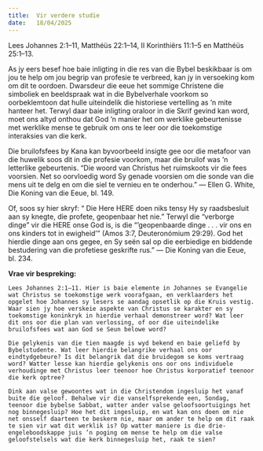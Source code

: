 ```yaml
---
title:  Vir verdere studie
date:   18/04/2025
---
```


Lees Johannes 2:1–11, Matthéüs 22:1–14, II Korinthiërs 11:1–5 en Matthéüs 25:1–13.

As jy eers besef hoe baie inligting in die res van die Bybel beskikbaar is om jou te help om jou begrip van profesie te verbreed, kan jy in versoeking kom om dit te oordoen. Dwarsdeur die eeue het sommige Christene die simboliek en beeldspraak wat in die Bybelverhale voorkom so oorbeklemtoon dat hulle uiteindelik die historiese vertelling as ’n mite hanteer het. Terwyl daar baie inligting oraloor in die Skrif gevind kan word, moet ons altyd onthou dat God ’n manier het om werklike gebeurtenisse met werklike mense te gebruik om ons te leer oor die toekomstige interaksies van die kerk.

Die bruilofsfees by Kana kan byvoorbeeld insigte gee oor die metafoor van die huwelik soos dit in die profesie voorkom, maar die bruilof was ’n letterlike gebeurtenis. “Die woord van Christus het ruimskoots vir die fees voorsien. Net so oorvloedig word Sy genade voorsien om die sonde van die mens uit te delg en om die siel te vernieu en te onderhou.” — Ellen G. White, Die Koning van die Eeue, bl. 149.

Of, soos sy hier skryf: “ Die Here HERE doen niks tensy Hy sy raadsbesluit aan sy knegte, die profete, geopenbaar het nie.” Terwyl die “verborge dinge” vir die HERE onse God is, is die “’geopenbaarde dinge . . . vir ons en ons kinders tot in ewigheid’” (Amos 3:7, Deuteronómium 29:29). God het hierdie dinge aan ons gegee, en Sy seën sal op die eerbiedige en biddende bestudering van die profetiese geskrifte rus.” — Die Koning van die Eeue, bl. 234.

**Vrae vir bespreking:**

`Lees Johannes 2:1–11. Hier is baie elemente in Johannes se Evangelie wat Christus se toekomstige werk voorafgaan, en verklaarders het opgelet hoe Johannes sy lesers se aandag opsetlik op die Kruis vestig. Waar sien jy hoe verskeie aspekte van Christus se karakter en sy toekomstige koninkryk in hierdie verhaal demonstreer word? Wat leer dit ons oor die plan van verlossing, of oor die uiteindelike bruilofsfees wat aan God se Seun belowe word?`

`Die gelykenis van die tien maagde is wyd bekend en baie geliefd by Bybelstudente. Wat leer hierdie belangrike verhaal ons oor eindtydgebeure? Is dit belangrik dat die bruidegom se koms vertraag word? Watter lesse kan hierdie gelykenis ons oor ons individuele verhoudinge met Christus leer teenoor hoe Christus korporatief teenoor die kerk optree?`

`Dink aan valse gewoontes wat in die Christendom ingesluip het vanaf buite die geloof. Behalwe vir die vanselfsprekende een, Sondag, teenoor die bybelse Sabbat, watter ander valse geloofsoortuigings het nog binnegesluip? Hoe het dit ingesluip, en wat kan ons doen om nie net onsself daarteen te beskerm nie, maar om ander te help om dit raak te sien vir wat dit werklik is? Op watter maniere is die drie-engeleboodskappe juis ’n poging om mense te help om die valse geloofstelsels wat die kerk binnegesluip het, raak te sien?`